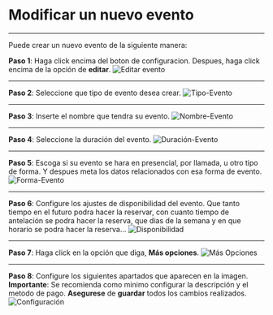 # Modificar un nuevo evento
---
Puede crear un nuevo evento de la siguiente manera:

**Paso 1**: Haga click encima del boton de configuracion. Despues, haga click encima de la opción de **editar**.
![Editar evento](../../imagenes/doc66.png)

---

**Paso 2**: Seleccione que tipo de evento desea crear.
![Tipo-Evento](../../imagenes/doc53.png)

---

**Paso 3**: Inserte el nombre que tendra su evento.
![Nombre-Evento](../../imagenes/doc54.png)

---

**Paso 4**: Seleccione la duración del evento.
![Duración-Evento](../../imagenes/doc55.png)

---

**Paso 5**: Escoga si su evento se hara en presencial, por llamada, u otro tipo de forma. Y despues meta los datos relacionados con esa forma de evento.
![Forma-Evento](../../imagenes/doc56.png)

---

**Paso 6**: Configure los ajustes de disponibilidad del evento. Que tanto tiempo en el futuro podra hacer la reservar, con cuanto tiempo de antelación se podra hacer la reserva, que dias de la semana y en que horario se podra hacer la reserva...
![Disponibilidad](../../imagenes/doc57.png)

---

**Paso 7**: Haga click en la opción que diga, **Más opciones**.
![Más Opciones](../../imagenes/doc58.png)

---

**Paso 8**: Configure los siguientes apartados que aparecen en la imagen. **Importante**: Se recomienda como minimo configurar la descripción y el metodo de pago. **Asegurese** de **guardar** todos los cambios realizados.
![Configuración](../../imagenes/doc59.png)

